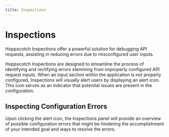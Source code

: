 ```yaml
---
title: Inspections
---
```


# Inspections

Hoppscotch Inspections offer a powerful solution for debugging API requests, assisting in reducing errors due to misconfigured user inputs. 

Hoppscotch Inspections are designed to streamline the process of identifying and rectifying errors stemming from improperly configured API request inputs. When an input section within the application is not properly configured, Inspections will visually alert users by displaying an alert icon. This icon serves as an indicator that potential issues are present in the configuration.

<ZoomableImage src="features/inspections" extension="png" alt="Hoppscotch Inspections" />

## Inspecting Configuration Errors

Upon clicking the alert icon, the Inspections panel will provide an overview of possible configuration errors that might be hindering the accomplishment of your intended goal and ways to resolve the errors.